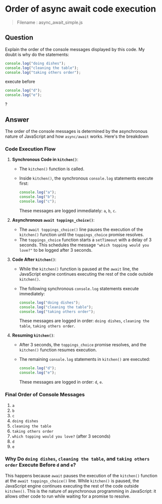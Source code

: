 # Order of async await code execution

>Filename : async_await_simple.js

## Question

Explain the order of the console messages displayed by this code. My doubt is why do the statements:

```js
console.log("doing dishes");
console.log("cleaning the table");
console.log("taking others order");
```

execute before

```js
console.log("d");
console.log("e");
```

?

## Answer

The order of the console messages is determined by the asynchronous nature of JavaScript and how `async/await` works. Here's the breakdown

### Code Execution Flow

1. **Synchronous Code in `kitchen()`**:
   - The `kitchen()` function is called.
   - Inside `kitchen()`, the synchronous `console.log` statements execute first:

     ```javascript
     console.log("a");
     console.log("b");
     console.log("c");
     ```

     These messages are logged immediately: `a`, `b`, `c`.

2. **Asynchronous `await toppings_choice()`**:
   - The `await toppings_choice()` line pauses the execution of the `kitchen()` function until the `toppings_choice` promise resolves.
   - The `toppings_choice` function starts a `setTimeout` with a delay of 3 seconds. This schedules the message `"which topping would you love?"` to be logged after 3 seconds.

3. **Code After `kitchen()`**:
   - While the `kitchen()` function is paused at the `await` line, the JavaScript engine continues executing the rest of the code outside `kitchen()`.
   - The following synchronous `console.log` statements execute immediately:

     ```javascript
     console.log("doing dishes");
     console.log("cleaning the table");
     console.log("taking others order");
     ```

     These messages are logged in order: `doing dishes`, `cleaning the table`, `taking others order`.

4. **Resuming `kitchen()`**:
   - After 3 seconds, the `toppings_choice` promise resolves, and the `kitchen()` function resumes execution.
   - The remaining `console.log` statements in `kitchen()` are executed:

     ```javascript
     console.log("d");
     console.log("e");
     ```

     These messages are logged in order: `d`, `e`.

### Final Order of Console Messages

1. `a`
2. `b`
3. `c`
4. `doing dishes`
5. `cleaning the table`
6. `taking others order`
7. `which topping would you love?` (after 3 seconds)
8. `d`
9. `e`

### Why Do `doing dishes`, `cleaning the table`, and `taking others order` Execute Before `d` and `e`?

This happens because `await` pauses the execution of the `kitchen()` function at the `await toppings_choice()` line. While `kitchen()` is paused, the JavaScript engine continues executing the rest of the code outside `kitchen()`. This is the nature of asynchronous programming in JavaScript: it allows other code to run while waiting for a promise to resolve.
